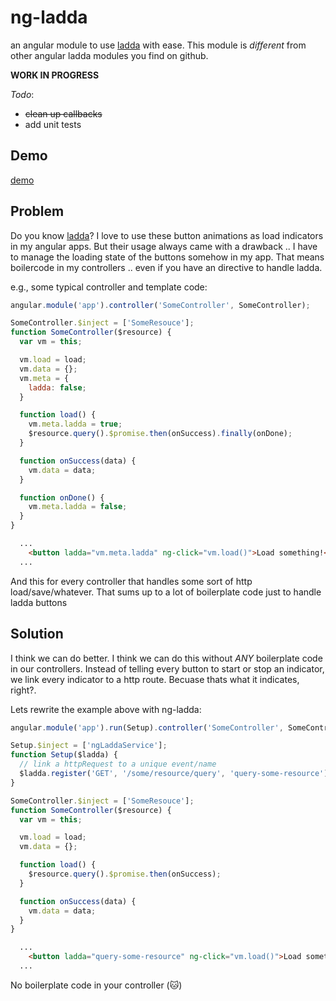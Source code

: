 # ng-ladda

[ladda]: https://github.com/hakimel/Ladda
[gh-pages]: https://ds82.github.io/ng-ladda/demo/

an angular module to use [ladda] with ease.
This module is *different* from other angular ladda modules you find on github.

**WORK IN PROGRESS**

*Todo*:

* ~~clean up callbacks~~
* add unit tests


## Demo

[demo][gh-pages]

## Problem

Do you know [ladda]? I love to use these button animations as load indicators in my angular apps. But their usage always came with a drawback .. I have to manage the loading state of the buttons somehow in my app. That means boilercode in my controllers .. even if you have an directive to handle ladda.

e.g., some typical controller and template code:

```js
angular.module('app').controller('SomeController', SomeController);

SomeController.$inject = ['SomeResouce'];
function SomeController($resource) {
  var vm = this;

  vm.load = load;
  vm.data = {};
  vm.meta = {
    ladda: false;
  }

  function load() {
    vm.meta.ladda = true;
    $resource.query().$promise.then(onSuccess).finally(onDone);
  }

  function onSuccess(data) {
    vm.data = data;
  }

  function onDone() {
    vm.meta.ladda = false;
  }
}
```

```html
  ...
    <button ladda="vm.meta.ladda" ng-click="vm.load()">Load something!</button>
  ...
```


And this for every controller that handles some sort of http load/save/whatever. That sums up to a lot of boilerplate code just to handle ladda buttons


## Solution

I think we can do better. I think we can do this without *ANY* boilerplate code in our controllers. Instead of telling every button to start or stop an indicator, we link every indicator to a http route. Becuase thats what it indicates, right?.

Lets rewrite the example above with ng-ladda:

```js
angular.module('app').run(Setup).controller('SomeController', SomeController);

Setup.$inject = ['ngLaddaService'];
function Setup($ladda) {
  // link a httpRequest to a unique event/name
  $ladda.register('GET', '/some/resource/query', 'query-some-resource');
}

SomeController.$inject = ['SomeResouce'];
function SomeController($resource) {
  var vm = this;

  vm.load = load;
  vm.data = {};

  function load() {
    $resource.query().$promise.then(onSuccess);
  }

  function onSuccess(data) {
    vm.data = data;
  }
}
```

```html
  ...
    <button ladda="query-some-resource" ng-click="vm.load()">Load something!</button>
  ...
```

No boilerplate code in your controller (:cat:)
